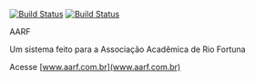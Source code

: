 [![Build Status](https://travis-ci.com/MaiconLan/aarf.svg?token=gdz9sSVsYVgv1QjHXxkD&branch=master)](https://travis-ci.com/MaiconLan/aarf.svg?token=gdz9sSVsYVgv1QjHXxkD&branch=master)
[![Build Status](https://img.shields.io/badge/vers%C3%A3o-1.8.3-blue)](https://img.shields.io/badge/vers%C3%A3o-1.8.3-blue?style=for-the-badge&logo=appveyor)



AARF

Um sistema feito para a Associação Acadêmica de Rio Fortuna


Acesse [www.aarf.com.br](www.aarf.com.br)
